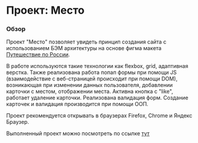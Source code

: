 # Проект: Место

### Обзор

Проект "Место" позволяет увидеть принцип создания сайта с использованием БЭМ архитектуры на основе фигма макета [Путешествие по России](https://www.figma.com/file/2cn9N9jSkmxD84oJik7xL7/JavaScript.-Sprint-4?node-id=0%3A1). 

В работе используются такие технологии как flexbox, grid, адаптивная верстка. Также реализована работа попап формы  при помощи JS (взаимодействие с веб-страницей происходит при помощи DOM), возникающая при изменении данных пользователя, добавлении карточки с местом, отображении места. Активна кнопка с "like", работает удаление карточки. Реализована валидация форм. Создание карточек и валидация производится при помощи ООП.

Проект рекомендуется открывать в браузерах Firefox, Chrome и Яндекс Браузер.

Выполненный проект можно посмотреть по ссылке [тут](https://juliapechnikova.github.io/mesto/)
